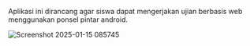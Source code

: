 Aplikasi ini dirancang agar siswa dapat mengerjakan ujian berbasis web menggunakan ponsel pintar android. 

![Screenshot 2025-01-15 085745](https://github.com/user-attachments/assets/c0383cd8-d7f4-4829-88b2-f7c0004632fd)

